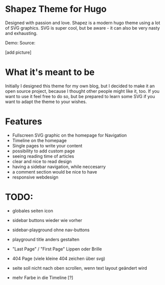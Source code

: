 # Shapez Theme for Hugo
Designed with passion and love.
Shapez is a modern hugo theme using a lot of SVG graphics.
SVG is super cool, but be aware - it can also be very nasty and exhausting.

Demo: [](http://djuelg-student.github.io/)
Source: [](https://github.com/djuelg-student/blogv2)

[add picture]

# What it's meant to be
Initially I designed this theme for my own blog, but I decided to make it an open source project, because I thought other people might like it, too.
If you want to use it feel free to do so, but be prepared to learn some SVG if you want to adapt the theme to your wishes.

# Features
- Fullscreen SVG graphic on the homepage for Navigation
- Timeline on the homepage
- Single pages to write your content
- possibility to add custom page
- seeing reading time of articles
- clear and nice to read design
- having a sidebar navigation, while neccesarry
- a comment section would be nice to have
- responsive webdesign

# TODO:
- globales seiten icon
- sidebar buttons wieder wie vorher
- sidebar-playground ohne nav-buttons
- playground title anders gestalten
- "Last Page" / "First Page" Lippen oder Brille
- 404 Page (viele kleine 404 zeichen über svg)
- seite soll nicht nach oben scrollen, wenn text layout geändert wird

- mehr Farbe in die Timeline [?]